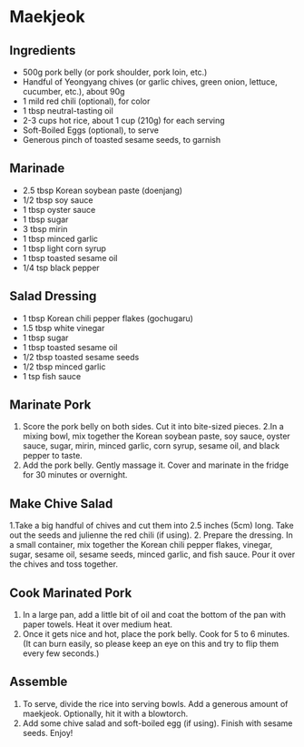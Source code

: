 # Maekjeok

## Ingredients
* 500g pork belly (or pork shoulder, pork loin, etc.)
* Handful of Yeongyang chives (or garlic chives, green onion, lettuce, cucumber, etc.), about 90g
* 1 mild red chili (optional), for color
* 1 tbsp neutral-tasting oil
* 2-3 cups hot rice, about 1 cup (210g) for each serving
* Soft-Boiled Eggs (optional), to serve
* Generous pinch of toasted sesame seeds, to garnish

## Marinade
* 2.5 tbsp Korean soybean paste (doenjang)
* 1/2 tbsp soy sauce
* 1 tbsp oyster sauce
* 1 tbsp sugar
* 3 tbsp mirin
* 1 tbsp minced garlic
* 1 tbsp light corn syrup
* 1 tbsp toasted sesame oil
* 1/4 tsp black pepper

## Salad Dressing
* 1 tbsp Korean chili pepper flakes (gochugaru)
* 1.5 tbsp white vinegar
* 1 tbsp sugar
* 1 tbsp toasted sesame oil
* 1/2 tbsp toasted sesame seeds
* 1/2 tbsp minced garlic
* 1 tsp fish sauce

## Marinate Pork
1. Score the pork belly on both sides. Cut it into bite-sized pieces.
2.In a mixing bowl, mix together the Korean soybean paste, soy sauce, oyster sauce, sugar, mirin, minced garlic, corn syrup, sesame oil, and black pepper to taste.
3. Add the pork belly. Gently massage it. Cover and marinate in the fridge for 30 minutes or overnight.

## Make Chive Salad
1.Take a big handful of chives and cut them into 2.5 inches (5cm) long. Take out the seeds and julienne the red chili (if using).
2. Prepare the dressing. In a small container, mix together the Korean chili pepper flakes, vinegar, sugar, sesame oil, sesame seeds, minced garlic, and fish sauce. Pour it over the chives and toss together.

## Cook Marinated Pork
1. In a large pan, add a little bit of oil and coat the bottom of the pan with paper towels. Heat it over medium heat.
2. Once it gets nice and hot, place the pork belly. Cook for 5 to 6 minutes. (It can burn easily, so please keep an eye on this and try to flip them every few seconds.)

## Assemble
1. To serve, divide the rice into serving bowls. Add a generous amount of maekjeok. Optionally, hit it with a blowtorch. 
2. Add some chive salad and soft-boiled egg (if using). Finish with sesame seeds. Enjoy!
